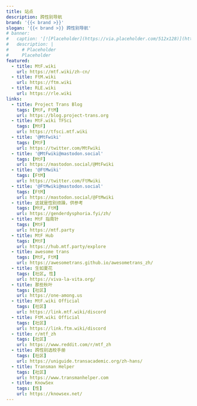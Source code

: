 ```yaml
---
title: 站点
description: 跨性别导航
brand: '{{< brand >}}'
slogan: '{{< brand >}} 跨性别导航'
# banner:
#   caption: '[![Placeholder](https://via.placeholder.com/512x128)](https://example.com)'
#   description: |
#     # Placeholder
#     Placeholder
featured:
  - title: MtF.wiki
    url: https://mtf.wiki/zh-cn/
  - title: FtM.wiki
    url: https://ftm.wiki
  - title: RLE.wiki
    url: https://rle.wiki
links:
  - title: Project Trans Blog
    tags: [MtF, FtM]
    url: https://blog.project-trans.org
  - title: MtF.wiki TFSci
    tags: [MtF]
    url: https://tfsci.mtf.wiki
  - title: '@MtFwiki'
    tags: [MtF]
    url: https://twitter.com/MtFwiki
  - title: '@MtFwiki@mastodon.social'
    tags: [MtF]
    url: https://mastodon.social/@MtFwiki
  - title: '@FtMwiki'
    tags: [FtM]
    url: https://twitter.com/FtMwiki
  - title: '@FtMwiki@mastodon.social'
    tags: [FtM]
    url: https://mastodon.social/@FtMwiki
  - title: 这就是性别烦躁，供参考
    tags: [MtF, FtM]
    url: https://genderdysphoria.fyi/zh/
  - title: MtF 指南针
    tags: [MtF]
    url: https://mtf.party
  - title: MtF Hub
    tags: [MtF]
    url: https://hub.mtf.party/explore
  - title: awesome trans
    tags: [MtF, FtM]
    url: https://awesometrans.github.io/awesometrans_zh/
  - title: 生如夏花
    tags: [社区, 性]
    url: https://viva-la-vita.org/
  - title: 那些秋叶
    tags: [社区]
    url: https://one-among.us
  - title: MtF.wiki Official
    tags: [社区]
    url: https://link.mtf.wiki/discord
  - title: FtM.wiki Official
    tags: [社区]
    url: https://link.ftm.wiki/discord
  - title: r/mtf_zh
    tags: [社区]
    url: https://www.reddit.com/r/mtf_zh
  - title: 跨性别选校手册
    tags: [社区]
    url: https://uniguide.transacademic.org/zh-hans/
  - title: Transman Helper
    tags: [社区]
    url: https://www.transmanhelper.com
  - title: KnowSex
    tags: [性]
    url: https://knowsex.net/
---
```

